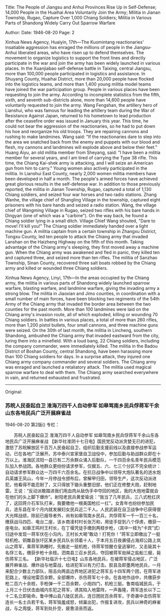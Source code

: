 Title: The People of Jiangsu and Anhui Provinces Rise Up in Self-Defense; 14,000 People in the Huaihai Area Voluntarily Join the Army; Militia in Jianan Township, Rugao, Capture Over 1,000 Chiang Soldiers; Militia in Various Parts of Shandong Widely Carry Out Sparrow Warfare

Author: 
Date: 1946-08-20
Page: 2

Xinhua News Agency, Huaiyin, 17th—The Kuomintang reactionaries' insatiable aggression has enraged the millions of people in the Jiangsu-Anhui liberated areas, who have risen up to defend themselves. The movement to organize logistics to support the front lines and directly participate in the war and join the army has been widely launched in various places. In the Xuanjiabao self-defense battle in Taixing, central Jiangsu, more than 100,000 people participated in logistics and assistance. In Shuyang County, Huaihai District, more than 20,000 people have flocked into the logistics teams, and more than 1,400 young militia model teams have joined the war participation group. People in various places have been requesting to join the army. According to incomplete statistics from the fifth, sixth, and seventh sub-districts alone, more than 14,600 people have voluntarily requested to join the army. Wang Fengshan, the artillery hero of Lianshui, who was famous for leading the artillery team during the War of Resistance Against Japan, returned to his hometown to lead production after the ceasefire order was issued in January this year. This time, he could not bear the aggression of the reactionaries, so he had to put down his hoe and reorganize his old troops. They are repairing cannons and rushing to make landmines. Wang said: "If the reactionaries dare to step into the area we snatched back from the enemy and puppets with our blood and flesh, my cannons and landmines will explode above and below their feet." Huang Aiyu, an old militia member from Sheyang, said: "I have been a militia member for several years, and I am tired of carrying the Type 38 rifle. This time, the Chiang Kai-shek army is attacking, and I will seize an American gun from him to carry." Young women also actively participated in the militia. In Lianshui East County, nearly 2,000 women militia members have been developed in half a month. The people's armed forces have achieved great glorious results in the self-defense war. In addition to those previously reported, the militia in Jianan Township, Rugao, captured a total of 1,130 Chiang soldiers, and seized four war horses and two radio stations. Zhang Wanhe, the village chief of Shangling Village in the township, captured eight prisoners with his bare hands and seized a radio station. Wang, the village chief of Wangming Village in Rugao, seized two rifles with his bare hands in Dingyan (one of which was a "carbine"). On the way back, he found a Chiang soldier lying in a small ditch. Village Chief Wang shouted, "Dare to move! I'll kill you!" The Chiang soldier immediately handed over a light machine gun. A militia captain from a certain township in Zhangxu District, Tongxu County, led ten people to attack the Chiang army that invaded Lanshan on the Haizheng Highway on the fifth of this month. Taking advantage of the Chiang army's sleeping, they first moved away a machine gun. When the Chiang army was awakened and fled in panic, they killed ten and captured three, and seized more than ten rifles. The militia of Sanzhao Township, Sinan County, recovered three salt boats robbed by the Chiang army and killed or wounded three Chiang soldiers.

Xinhua News Agency, Linyi, 17th—In the areas occupied by the Chiang army, the militia in various parts of Shandong widely launched sparrow warfare, blasting warfare, and landmine warfare, giving the invading army a strong blow. The militia in Jiaoxian and Jimo counties, in coordination with a small number of main forces, have been blocking two regiments of the 54th Army of the Chiang army that invaded the border area between the two counties for the past month. More than 100 landmines were laid on the Chiang army's invasion route, all of which exploded, killing or wounding 70 Chiang soldiers. In battles in various places, a total of more than 260 rifles, more than 1,200 pistol bullets, four small cannons, and three machine guns were seized. On the 30th of last month, the militia in Lincheng, southern Shandong, ambushed the Chiang army that invaded eastward from the city, luring them into a minefield. With a loud bang, 22 Chiang soldiers, including the company commander, were immediately killed. The militia in the Badou District of Boshan County, central Shandong, have been harassing more than 100 Chiang soldiers for days. In a surprise attack, they injured one Chiang army company commander and several soldiers. The Chiang army was enraged and launched a retaliatory attack. The militia used magical sparrow warfare to deal with them. The Chiang army searched everywhere in vain, and returned exhausted and frustrated.



<hr /> 

Original: 


### 苏皖人民奋起自卫  淮海万四千人自动参军  如皋驾南乡民兵俘蒋军千余山东各地民兵广泛开展麻雀战

1946-08-20
第2版()
专栏：

　　苏皖人民奋起自卫
    淮海万四千人自动参军
    如皋驾南乡民兵俘蒋军千余山东各地民兵广泛开展麻雀战
    【新华社淮阴十七日电】国民党反动派贪婪无已的进犯，激怒了苏皖解放区千百万人民奋起自卫，组织后勤支援前线以及直接参战参军运动，已在各地广泛展开。苏中泰兴宣家堡自卫战役中，参加后勤与助战群众即在十万以上。淮海区沭阳一县已有二万余群众涌入后勤队，一千四百余名青年民兵模范队加入参战团。各地群众更纷纷请求参军，仅据五、六、七三个分区不完全统计：自动请求参军群众达一万四千六百余名。在抗日战争中以领导大炮队著名的涟水炮兵英雄王凤山，今年一月停战令颁布后，曾解甲归田，领导生产，这次反动派进犯，他看得不能忍耐了，又只得放下锄头重整旧部，他们正在修整大炮，赶制地雷。王说：“反动派敢踏进我们用血肉从敌伪手中夺回的地区，我的大炮地雷就会在他们的头上脚下爆炸”。射阳老民兵黄爱瑜说：“我当了几年民兵，三八式枪扛厌了，这回蒋介石军队打来，我要缴他一根美国枪扛一扛”。女青年也纷纷参加民兵，涟东县在半个月内就发展妇女民兵近二千人。人民武装在自卫战争中已获得很大光辉战绩，除前已报导者外，尚有如皋驾南乡民兵，共俘蒋军一千一百三十名，缴获战马四匹、电台二座，该乡商凌村村长张万和，用徒手捉到八个俘虏，缴获一座电台。如皋王鸣村王村长，在丁堰凭徒手缴到两枝步枪，（其中一枝为“卡宾”式）归途中发现一蒋军伏在小沟内，王村长大喝“敢动！打死你！”蒋军立即缴出了一挺轻机枪。铜雎县张圩区某乡民兵队长领着十人，于本月五日夜袭侵占海郑公路上岚山之蒋军，乘蒋军熟睡时，先搬走一挺机枪，待蒋军惊醒仓皇逃窜时，又击毙其十名俘三名，缴获步枪十余枝。泗南县三召乡民兵，夺回被蒋军劫掉之盐船三艘，毙伤蒋军三名。
    【新华社临沂十七日电】山东各地民兵，在被蒋军侵占地区，广泛展开麻雀战、爆炸战与地雷战，给进犯军以有力打击。胶县及即墨两地民兵，一月来配合少数主力部队，阻击向两县边界地区进犯之蒋军五十四军两个团，在蒋军进犯路上，埋设地雷百余颗，全部爆炸，杀伤蒋军七十余。在各地作战中，共缴获步枪二百六十余枝，手枪弹一千二百余颗，小炮四门，机枪三挺。鲁南临城民兵，于上月三十日伏击由城内东犯之蒋军，诱其陷入地雷阵，一声轰隆，蒋军连长以下二十二名立即毙命。鲁中博山县八陡区民兵，连日困扰百余蒋军，于奇袭中击伤蒋军连长一名士兵若干名，蒋军恼羞成怒，倾巢出犯，作报复进攻，民兵以神奇的麻雀战，与之周旋，蒋军到处扑空，疲惫沮丧而返。
